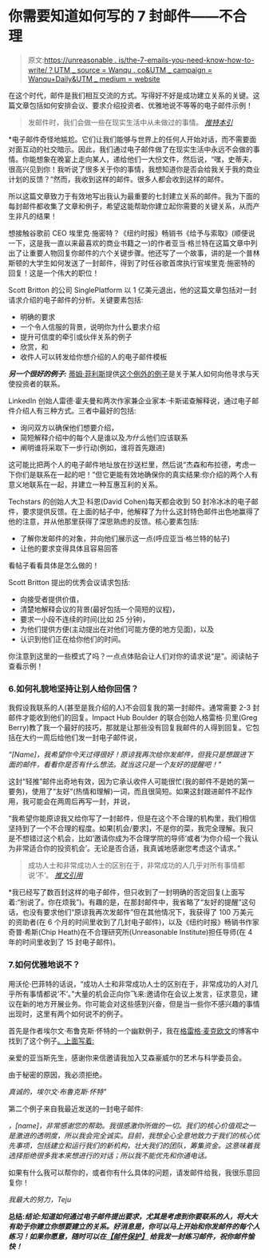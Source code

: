 # 你需要知道如何写的 7 封邮件——不合理

> 原文:[https://unreasonable . is/the-7-emails-you-need-know-how-to-write/？UTM _ source = Wanqu . co&UTM _ campaign = Wanqu+Daily&UTM _ medium = website](https://unreasonable.is/the-7-emails-you-need-to-know-how-to-write/?utm_source=wanqu.co&utm_campaign=Wanqu+Daily&utm_medium=website)

在这个时代，邮件是我们相互交流的方式。写得好不好是成功建立关系的关键。这篇文章包括如何安排会议、要求介绍投资者、优雅地说不等等的电子邮件示例！

> 发邮件时，我们会做一些在现实生活中从未做过的事情。 [*推特本引*](https://twitter.com/intent/tweet?url=https://tested-neuron.flywheelsites.com/skills/the-7-emails-you-need-to-know-how-to-write/&via=unreasonable&text=%22When%20emailing,%20we%20do%20things%20that%20we%E2%80%99d%20never%20do%20in%20real%20life.%22)

 *电子邮件奇怪地尴尬。它们让我们能够与世界上的任何人开始对话，而不需要面对面互动的社交暗示。因此，我们通过电子邮件做了在现实生活中永远不会做的事情。你能想象在晚宴上走向某人，递给他们一大份文件，然后说，“嘿，史蒂夫，很高兴见到你！我听说了很多关于你的事情，我想知道你是否会给我关于我的商业计划的反馈？”然而，我收到这样的邮件。很多人都会收到这样的邮件。

所以这篇文章致力于有效地写出我认为最重要的七封建立关系的邮件。我为下面的每封邮件都收集了文章和例子，希望这能帮助你建立起你需要的关键关系，从而产生非凡的结果！

想接触谷歌前 CEO 埃里克·施密特？《纽约时报》畅销书《给予与索取》(顺便说一下，这是我一直以来最喜欢的商业书籍之一)的作者亚当·格兰特在这篇文章中列出了让重要人物回复你邮件的六个关键步骤。他还写了一个故事，讲的是一个普林斯顿的大学生如何发送了一封邮件，得到了时任谷歌首席执行官埃里克·施密特的回复！这是一个伟大的职位！

Scott Britton 的公司 SinglePlatform 以 1 亿美元退出，他的这篇文章包括对一封请求介绍的电子邮件的分析。关键要素包括:

*   明确的要求
*   一个令人信服的背景，说明你为什么要求介绍
*   提升可信度的牵引或伙伴关系的例子
*   欣赏，和
*   收件人可以转发给你想介绍的人的电子邮件模板

***另一个很好的例子:*** [蒂姆·菲利斯](https://en.wikipedia.org/wiki/Timothy_Ferriss)提供[这个例外的例子](http://fourhourworkweek.com/2008/05/19/5-tips-for-e-mailing-busy-people/?_ga=1.230642715.669069150.1399294612)是关于某人如何向他寻求与天使投资者的联系。

LinkedIn 创始人雷德·霍夫曼和两次作家兼企业家本·卡斯诺查解释说，通过电子邮件介绍人有三种方式。三者中最好的包括:

*   询问双方以确保他们想要介绍，
*   简短解释介绍中的每个人是谁以及*为什么*他们应该联系
*   阐明谁将采取下一步行动(例如，谁将首先跟进)

这可能比把两个人的电子邮件地址放在抄送栏里，然后说“杰森和布拉德，考虑一下你们是联系在一起的吧！”但它更能有效地确保你的真实结果:你介绍的两个人有意义地联系在一起，并建立一种互惠互利的关系。

Techstars 的创始人大卫·科恩(David Cohen)每天都会收到 50 封冷冰冰的电子邮件，要求提供反馈。在上面的帖子中，他解释了为什么这封特色邮件出色地赢得了他的注意，并从他那里获得了深思熟虑的反馈。核心要素包括:

*   了解你发邮件的对象，并向他们展示这一点(呼应亚当·格兰特的帖子)
*   让他的要求变得具体且容易回答

看帖子看看具体是怎么做的！

Scott Britton 提出的优秀会议请求包括:

*   向接受者提供价值，
*   清楚地解释会议的背景(最好包括一个简短的议程)，
*   要求一小段不连续的时间(比如 25 分钟)，
*   为他们提供方便(主动提出在对他们可能方便的地方见面)，以及
*   认识到他们正在给你他们的时间。

你注意到这里的一些模式了吗？一点点体贴会让人们对你的请求说“是”。阅读帖子查看示例！

### 6.如何礼貌地坚持让别人给你回信？

我假设我联系的人(甚至是我介绍的人)不会回复我的第一封邮件。通常需要 2-3 封邮件才能收到他们的回复。Impact Hub Boulder 的联合创始人格雷格·贝里(Greg Berry)教了我一个最好的技巧，那就是让那些没有回复我邮件的人得到回复。它包括在大约一周后给他们发一封电子邮件说，

*“[Name]，我希望你今天过得很好！原谅我再次给你发邮件，但我只是想跟进下面的邮件，看看你是否有什么想法。就当这只是一个友好的提醒吧！”*

这封“轻推”邮件出奇地有效，因为它承认收件人可能很忙(我的邮件不是她的第一要务)，使用了“友好”(热情和理解)一词，而且很简短。如果这封跟进邮件不起作用，我可能会在两周后再写一封，并说，

“我希望你能原谅我又给你写了一封邮件，但是在这个不合理的机构里，我们相信坚持到了一个不合理的程度。如果[机会/要求]，不是你的菜，我完全理解。我只是不想错过这个机会，比如‘邀请你成为不合理学院的导师’或者‘为你介绍一个我认为非常适合你的投资机会’。无论是否合适，我真诚地感谢您考虑这个请求。”

> 成功人士和非常成功人士的区别在于，非常成功的人几乎对所有事情都说‘不’。 [*推文引用*](https://twitter.com/intent/tweet?url=https://tested-neuron.flywheelsites.com/skills/the-7-emails-you-need-to-know-how-to-write/&via=unreasonable&text=%22The%20difference%20between%20successful%20people%20and%20very%20successful%20people:%20very%20successful%20people%20say%20%E2%80%98no%E2%80%99%20to%20almost%20everything.%22)

 *我已经写了数百封这样的电子邮件，但只收到了一封明确的否定回复(上面写着:“别说了。你在烦我”)。有趣的是，在那封邮件中，我省略了“友好的提醒”这句话，也没有要求他们“原谅我再次发邮件”但在其他情况下，我获得了 100 万美元的资助者(在 6 个月的时间里收到了几封电子邮件)，以及《纽约时报》畅销书作家奇普·希斯(Chip Heath)在不合理研究所(Unreasonable Institute)担任导师(在 4 年的时间里收到了 15 封电子邮件)。

### 7.如何优雅地说不？

用沃伦·巴菲特的话说，“成功人士和非常成功人士的区别在于，非常成功的人对几乎所有事情都说‘不’。”大量的机会正向你飞来:邀请你在会议上发言，征求意见，建议在新的地方开展业务。你可能会对这些感到兴奋，但是当一些你不感兴趣的事情出现时，这里有两个如何说不的例子。

首先是作者埃尔文·布鲁克斯·怀特的一个幽默例子，我在[格雷格·麦克欧文](https://blogs.hbr.org/greg-mckeown/)的博客中找到了这个例子[。上面写着:](https://www.linkedin.com/today/post/article/20131108174915-8353952-how-to-say-no-gracefully)

亲爱的亚当斯先生，感谢你来信邀请我加入艾森豪威尔的艺术与科学委员会。

由于秘密的原因，我必须拒绝。

*真诚的，埃尔文·布鲁克斯·怀特"*

第二个例子来自我最近发送的一封电子邮件:

*，[name]，非常感谢您的帮助。我很感激你所做的一切。我们的核心价值观之一是激进的透明度，所以我会完全诚实。目前，我想全心全意地致力于我们的核心优先事项，包括建立和运行我们的新机构，壮大我们的团队，筹集资金。这意味着我选择拒绝很多我本来想进行的对话；所以我不能优先和你通电话。*

如果有什么我可以帮你的，或者你有什么具体的问题，请发邮件给我，我很乐意回复你！

*我最大的努力，Teju*

 **总结:**结论:知道如何通过电子邮件提出要求，尤其是考虑到你要联系的人，将大大有助于你建立你想要建立的关系。好消息是，你可以马上开始和你发邮件的每个人练习*！如果你愿意，随时可以在[【邮件保护】](/cdn-cgi/l/email-protection)
给我发一封练习邮件，祝你邮件愉快！***